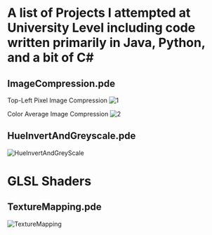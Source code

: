 # A list of Projects I attempted at University Level including code written primarily in Java, Python, and a bit of C#

## ImageCompression.pde
Top-Left Pixel Image Compression
![1](https://user-images.githubusercontent.com/24845911/59444648-ac712900-8e17-11e9-8880-2048ec0616af.jpg)

Color Average Image Compression
![2](https://user-images.githubusercontent.com/24845911/59444649-ad09bf80-8e17-11e9-9cd2-6d33b9a4992f.jpg)

## HueInvertAndGreyscale.pde
![HueInvertAndGreyScale](https://user-images.githubusercontent.com/24845911/59445873-d3c8f580-8e19-11e9-8b1d-1a6694870f4b.gif)

# GLSL Shaders
## TextureMapping.pde
![TextureMapping](https://user-images.githubusercontent.com/24845911/59447058-1be91780-8e1c-11e9-880d-22f0c9b13572.gif)


